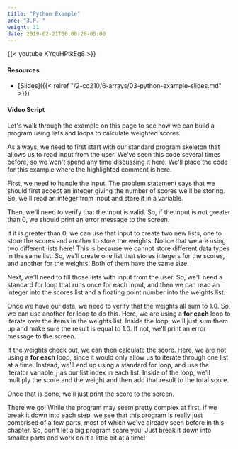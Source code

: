 ```yaml
---
title: "Python Example"
pre: "3.P. "
weight: 31
date: 2019-02-21T00:00:26-05:00
---
```


{{< youtube KYquHPtkEg8 >}}

#### Resources

* [Slides]({{< relref "/2-cc210/6-arrays/03-python-example-slides.md" >}})

#### Video Script

Let's walk through the example on this page to see how we can build a program using lists and loops to calculate weighted scores.

As always, we need to first start with our standard program skeleton that allows us to read input from the user. We've seen this code several times before, so we won't spend any time discussing it here. We'll place the code for this example where the highlighted comment is here.

First, we need to handle the input. The problem statement says that we should first accept an integer giving the number of scores we'll be storing. So, we'll read an integer from input and store it in a variable.

Then, we'll need to verify that the input is valid. So, if the input is not greater than 0, we should print an error message to the screen.

If it is greater than 0, we can use that input to create two new lists, one to store the scores and another to store the weights. Notice that we are using two different lists here! This is because we cannot store different data types in the same list. So, we'll create one list that stores integers for the scores, and another for the weights. Both of them have the same size.

Next, we'll need to fill those lists with input from the user. So, we'll need a standard for loop that runs once for each input, and then we can read an integer into the scores list and a floating point number into the weights list.

Once we have our data, we need to verify that the weights all sum to 1.0. So, we can use another for loop to do this. Here, we are using a **for each** loop to iterate over the items in the weights list. Inside the loop, we'll just sum them up and make sure the result is equal to 1.0. If not, we'll print an error message to the screen.

If the weights check out, we can then calculate the score. Here, we are not using a **for each** loop, since it would only allow us to iterate through one list at a time. Instead, we'll end up using a standard for loop, and use the iterator variable `j` as our list index in each list. Inside of the loop, we'll multiply the score and the weight and then add that result to the total score.

Once that is done, we'll just print the score to the screen.

There we go! While the program may seem pretty complex at first, if we break it down into each step, we see that this program is really just comprised of a few parts, most of which we've already seen before in this chapter. So, don't let a big program scare you! Just break it down into smaller parts and work on it a little bit at a time!
